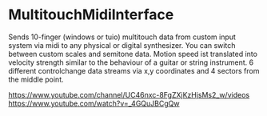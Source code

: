 # MultitouchMidiInterface

Sends 10-finger (windows or tuio) multitouch data from custom input system via midi to any physical or digital synthesizer.
You can switch between custom scales and semitone data.
Motion speed ist translated into velocity strength similar to the behaviour of a guitar or string instrument.
6 different controlchange data streams via x,y coordinates and 4 sectors from the middle point.

https://www.youtube.com/channel/UC46nxc-8FgZXjKzHjsMs2_w/videos
https://www.youtube.com/watch?v=_4GQuJBCgQw
